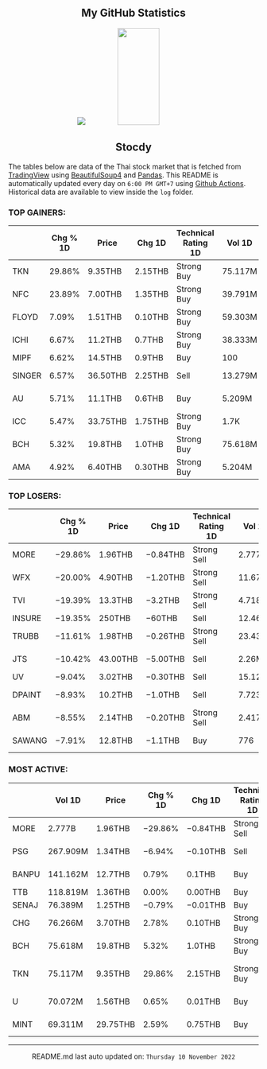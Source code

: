 <div align="center">

## My GitHub Statistics
<img src="https://github-readme-streak-stats.herokuapp.com/?user=nopnopwei&theme=black-ice&hide_border=true&stroke=0000&background=0D1117&ring=FFE573&fire=FF8623&currStreakLabel=FF8623" />
<img width="41%" height="195px" src="https://github-readme-stats.vercel.app/api/top-langs/?username=nopnopwei&layout=compact&hide_border=true&title_color=FEE473&text_color=FFFFFF&bg_color=0d1117" />
    
## Stocdy
<div align="left">

The tables below are data of the Thai stock market that is fetched from [TradingView](https://www.tradingview.com/markets/stocks-thailand/market-movers-all-stocks/) using [BeautifulSoup4](https://www.crummy.com/software/BeautifulSoup/bs4/doc/) and [Pandas](https://pandas.pydata.org). This README is automatically updated every day on `6:00 PM GMT+7` using [Github Actions](https://www.tradingview.com/markets/stocks-thailand/market-movers-all-stocks/). Historical data are available to view inside the `log` folder.
### TOP GAINERS:
|        | Chg % 1D   | Price    | Chg 1D   | Technical Rating 1D   | Vol 1D   | Volume * Price 1D   | Market cap   | P/E(TTM)   | EPS(TTM)   | Sector                | Sector Chg % 1D   |
|--------|------------|----------|----------|-----------------------|----------|---------------------|--------------|------------|------------|-----------------------|-------------------|
| TKN    | 29.86%     | 9.35THB  | 2.15THB  | Strong Buy            | 75.117M  | 702.346M            | 10.074BTHB   | 41.88      | 0.17THB    | Consumer Non-Durables | +0.97%            |
| NFC    | 23.89%     | 7.00THB  | 1.35THB  | Strong Buy            | 39.791M  | 278.537M            | 6.092BTHB    | 16.19      | 0.35THB    | Distribution Services | −0.26%            |
| FLOYD  | 7.09%      | 1.51THB  | 0.10THB  | Strong Buy            | 59.303M  | 89.548M             | 500.4MTHB    | —          | −0.05THB   | Industrial Services   | −2.71%            |
| ICHI   | 6.67%      | 11.2THB  | 0.7THB   | Strong Buy            | 38.333M  | 429.333M            | 13.39BTHB    | 26.38      | 0.40THB    | Consumer Non-Durables | +0.97%            |
| MIPF   | 6.62%      | 14.5THB  | 0.9THB   | Buy                   | 100      | 1.45K               | 2.584BTHB    | 48.14      | 0.28THB    | Finance               | +0.42%            |
| SINGER | 6.57%      | 36.50THB | 2.25THB  | Sell                  | 13.279M  | 484.694M            | 27.576BTHB   | 26.73      | 1.30THB    | Distribution Services | −0.26%            |
| AU     | 5.71%      | 11.1THB  | 0.6THB   | Buy                   | 5.209M   | 57.82M              | 8.89BTHB     | 174.71     | 0.06THB    | Consumer Services     | +1.02%            |
| ICC    | 5.47%      | 33.75THB | 1.75THB  | Strong Buy            | 1.7K     | 57.375K             | 10.027BTHB   | 42.16      | 0.76THB    | Distribution Services | −0.26%            |
| BCH    | 5.32%      | 19.8THB  | 1.0THB   | Strong Buy            | 75.618M  | 1.497B              | 46.882BTHB   | 5.48       | 3.43THB    | Health Services       | +1.48%            |
| AMA    | 4.92%      | 6.40THB  | 0.30THB  | Strong Buy            | 5.204M   | 33.305M             | 3.185BTHB    | 18.52      | 0.33THB    | Transportation        | −0.11%            |
### TOP LOSERS:
|        | Chg % 1D   | Price    | Chg 1D   | Technical Rating 1D   | Vol 1D   | Volume * Price 1D   | Market cap   | P/E(TTM)   | EPS(TTM)   | Sector                 | Sector Chg % 1D   |
|--------|------------|----------|----------|-----------------------|----------|---------------------|--------------|------------|------------|------------------------|-------------------|
| MORE   | −29.86%    | 1.96THB  | −0.84THB | Strong Sell           | 2.777B   | 5.415B              | 18.025BTHB   | 15.57      | 0.18THB    | Distribution Services  | −0.26%            |
| WFX    | −20.00%    | 4.90THB  | −1.20THB | Strong Sell           | 11.671M  | 56.954M             | 2.832BTHB    | 6.31       | 0.97THB    | Producer Manufacturing | −0.49%            |
| TVI    | −19.39%    | 13.3THB  | −3.2THB  | Strong Sell           | 4.718M   | 62.743M             | 5.212BTHB    | 14.57      | 1.13THB    | Finance                | +0.42%            |
| INSURE | −19.35%    | 250THB   | −60THB   | Sell                  | 12.465K  | 3.116M              | 3.26BTHB     | 4.27       | 72.53THB   | Finance                | +0.42%            |
| TRUBB  | −11.61%    | 1.98THB  | −0.26THB | Strong Sell           | 23.431M  | 46.394M             | 1.832BTHB    | 2.84       | 0.79THB    | Process Industries     | −0.73%            |
| JTS    | −10.42%    | 43.00THB | −5.00THB | Sell                  | 2.26M    | 97.195M             | 38.502BTHB   | 111.39     | 0.43THB    | Technology Services    | −3.27%            |
| UV     | −9.04%     | 3.02THB  | −0.30THB | Sell                  | 15.124M  | 45.675M             | 6.309BTHB    | 21.70      | 0.15THB    | Finance                | +0.42%            |
| DPAINT | −8.93%     | 10.2THB  | −1.0THB  | Sell                  | 7.723M   | 78.779M             | 2.668BTHB    | 48.99      | 0.23THB    | Process Industries     | −0.73%            |
| ABM    | −8.55%     | 2.14THB  | −0.20THB | Strong Sell           | 2.417M   | 5.172M              | 952MTHB      | 26.00      | 0.09THB    | Process Industries     | −0.73%            |
| SAWANG | −7.91%     | 12.8THB  | −1.1THB  | Buy                   | 776      | 9.933K              | 314.4MTHB    | —          | −1.30THB   | Consumer Durables      | +0.53%            |
### MOST ACTIVE:
|       | Vol 1D   | Price    | Chg % 1D   | Chg 1D   | Technical Rating 1D   | Volume * Price 1D   | Market cap   | P/E(TTM)   | EPS(TTM)   | Sector                | Sector Chg % 1D   |
|-------|----------|----------|------------|----------|-----------------------|---------------------|--------------|------------|------------|-----------------------|-------------------|
| MORE  | 2.777B   | 1.96THB  | −29.86%    | −0.84THB | Strong Sell           | 5.415B              | 18.025BTHB   | 15.57      | 0.18THB    | Distribution Services | −0.26%            |
| PSG   | 267.909M | 1.34THB  | −6.94%     | −0.10THB | Sell                  | 358.999M            | 92.939BTHB   | 847.06     | 0.00THB    | Industrial Services   | −2.71%            |
| BANPU | 141.162M | 12.7THB  | 0.79%      | 0.1THB   | Buy                   | 1.793B              | 87.283BTHB   | 3.33       | 4.50THB    | Energy Minerals       | −1.57%            |
| TTB   | 118.819M | 1.36THB  | 0.00%      | 0.00THB  | Buy                   | 161.594M            | 131.407BTHB  | 10.06      | 0.14THB    | Finance               | +0.42%            |
| SENAJ | 76.389M  | 1.25THB  | −0.79%     | −0.01THB | Buy                   | 95.487M             | 5.292BTHB    | —          | −0.09THB   | Finance               | +0.42%            |
| CHG   | 76.266M  | 3.70THB  | 2.78%      | 0.10THB  | Strong Buy            | 282.183M            | 40.26BTHB    | 7.06       | 0.51THB    | Health Services       | +1.48%            |
| BCH   | 75.618M  | 19.8THB  | 5.32%      | 1.0THB   | Strong Buy            | 1.497B              | 46.882BTHB   | 5.48       | 3.43THB    | Health Services       | +1.48%            |
| TKN   | 75.117M  | 9.35THB  | 29.86%     | 2.15THB  | Strong Buy            | 702.346M            | 10.074BTHB   | 41.88      | 0.17THB    | Consumer Non-Durables | +0.97%            |
| U     | 70.072M  | 1.56THB  | 0.65%      | 0.01THB  | Buy                   | 109.312M            | 8.589BTHB    | —          | −3.36THB   | Consumer Services     | +1.02%            |
| MINT  | 69.311M  | 29.75THB | 2.59%      | 0.75THB  | Buy                   | 2.062B              | 153.78BTHB   | —          | −1.10THB   | Consumer Services     | +1.02%            |
<hr>
<div align="center">

README.md last auto updated on: `Thursday 10 November 2022`
<br>
</div>
    